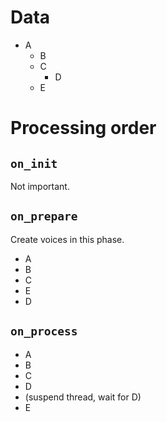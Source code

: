 # Data
- A
	- B
	- C
		- D
	- E

# Processing order

## `on_init` 
Not important.


## `on_prepare` 
Create voices in this phase.

- A
- B
- C
- E
- D

## `on_process` 
- A
- B
- C
- D
- (suspend thread, wait for D)
- E
